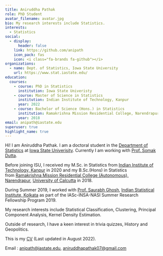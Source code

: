 ```yaml
---
title: Aniruddha Pathak
role: PhD Student
avatar_filename: avatar.jpg
bio: My research interests include Statistics.
interests:
  - Statistics
social:
  - display:
      header: false
    link: https://github.com/anipath
    icon_pack: fas
    icon: <i class="fa-brands fa-github"></i>
organizations:
  - name: Dept. of Statistics, Iowa State University
    url: https://www.stat.iastate.edu/
education:
  courses:
    - course: PhD in Statistics
      institution: Iowa State Univeristy
    - course: Master of Science in Statistics
      institution: Indian Institute of Technology, Kanpur
      year: 2022
    - course: Bachelor of Science (Hons.) in Statistics
      institution: Ramakrishna Mission Residential College, Narendrapur, India
      year: 2018
email: anipath@iastate.edu
superuser: true
highlight_name: true
---
```

Hi! I am Aniruddha Pathak. I am a doctoral student in the [Department of Statistics](https://www.stat.iastate.edu/) at [Iowa State Univerisity](https://www.iastate.edu/). Currently I am working with [Prof. Somak Dutta](https://faculty.sites.iastate.edu/somakd/).

Before joining ISU, I received my M.Sc. in Statistics from [Indian Institute of Technology, Kanpur](https://www.iitk.ac.in/) in 2020 and my B.Sc.(Hons) in Statistics from [Ramakrishna Mission Residential College (Autonomous), Narendrapur](https://rkmrc.in/), [University of Calcutta](https://www.caluniv.ac.in/) in 2018.

During Summer 2019, I worked with [Prof. Saurabh Ghosh](https://www.isical.ac.in/~saurabh/), [Indian Statistical Institute, Kolkata](https://www.isical.ac.in/) as part of the IASc-INSA-NASI Summer Research Fellowship Program 2019.

My research interests include Statistical Classification, Clustering, Principal Component Analysis, Kernel Density Estimation.

Outside of research, I have a keen interest in trivia quizzes, History and Geopolitics.

This is my [CV](https://anipath.github.io/media/APathak_CV.pdf) (Last updated in August 2022).

Email : [anipath@iastate.edu](mailto:anipath@iastate.edu), [aniruddhapathak07@gmail.com](mailto:aniruddhapathak07@gmail.com)